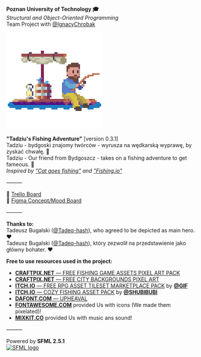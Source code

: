 **Poznan University of Technology 🎓** \
*Structural and Object-Oriented Programming* \
Team Project with [@‌IgnacyChrobak](https://github.com/saladtopfive)

<!--
<img src="https://xkond3i.github.io/xKond3i/resources/logo_theme-bg.png" style="margin: 1rem 0; display: inline-block; border-radius: 100vmin; width: 4rem;">
<img src="https://avatars.githubusercontent.com/u/127973555?v=4" style="margin: 1rem 0; display: inline-block; border-radius: 100vmin; width: 4rem;">
-->

<img src="resources/promo.gif" width=256>

**"Tadziu's Fishing Adventure"** [version 0.3.1]\
Tadziu - bydgoski znajomy twórców - wyrusza na wędkarską wyprawę, by zyskać chwałę. 🎣 \
Tadziu - Our friend from Bydgoszcz - takes on a fishing adventure to get fameous. 🎣 \
*Inspired by ["Cat goes fishing"](https://store.steampowered.com/app/343780/Cat_Goes_Fishing/) and ["Fishing.io"](https://www.crazygames.com/game/fishing-io)*

———

🎣 [Trello Board](https://trello.com/b/PKK7mM5n/psio-team-project) \
🎣 [Figma Concept/Mood Board](https://www.figma.com/file/woyPS8ISQzgJqNXyHCYecT/Tadziu's-Fishing-Adventures?type=design&node-id=0%3A1&t=YevXVrn1Su3Uy0Kf-1)

———

**Thanks to:** \
Tadeusz Bugalski ([@Tadeq-hash](https://github.com/Tadeq-hash)), who agreed to be depicted as main hero. ❤ \
Tadeusz Bugalski ([@Tadeq-hash](https://github.com/Tadeq-hash)), który zezwolił na przedstawienie jako główny bohater. ❤

**Free to use resources used in the project:**
- [**CRAFTPIX.NET** — FREE FISHING GAME ASSETS PIXEL ART PACK](https://craftpix.net/freebies/free-fishing-game-assets-pixel-art-pack/)
- [**CRAFTPIX.NET** — FREE CITY BACKGROUNDS PIXEL ART](https://craftpix.net/freebies/free-city-backgrounds-pixel-art/)
- [**ITCH.IO** — FREE RPG ASSET TILESET MARKETPLACE PACK](https://gif-superretroworld.itch.io/marketplace) by [**@GIF**](https://twitter.com/gif_not_jif)
- [**ITCH.IO** — COZY FISHING ASSET PACK](https://shubibubi.itch.io/cozy-fishing) by [**@SHUBIBUBI**](https://shubibubi.itch.io/)
- [**DAFONT.COM** — UPHEAVAL](https://www.dafont.com/upheaval.font)
- [**FONTAWESOME.COM**](https://fontawesome.com/) provided Us with icons (We made them pixelated)!
- [**MIXKIT.CO**](https://mixkit.co/free-sound-effects/) provided Us with music ans sound!

———

Powered by **SFML 2.5.1**\
[![SFML logo](https://www.sfml-dev.org/images/logo.png)](https://www.sfml-dev.org)
